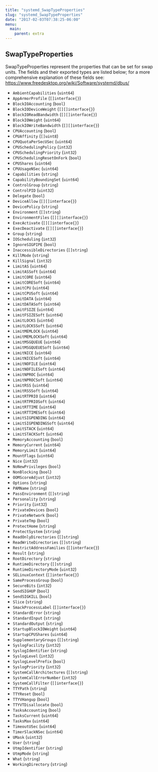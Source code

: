```yaml
---
title: "systemd_SwapTypeProperties"
slug: "systemd_SwapTypeProperties"
date: "2017-02-03T07:38:25-06:00"
menu:
  main:
    parent: extra
---
```

## SwapTypeProperties

SwapTypeProperties represent the properties that can be set for swap units. The
fields and their exported types are listed below; for a more comprehensive
explanation of these fields see:
https://www.freedesktop.org/wiki/Software/systemd/dbus/


- `AmbientCapabilities` (`uint64`)
- `AppArmorProfile` (`[]interface{}`)
- `BlockIOAccounting` (`bool`)
- `BlockIODeviceWeight` (`[][]interface{}`)
- `BlockIOReadBandwidth` (`[][]interface{}`)
- `BlockIOWeight` (`uint64`)
- `BlockIOWriteBandwidth` (`[][]interface{}`)
- `CPUAccounting` (`bool`)
- `CPUAffinity` (`[]uint8`)
- `CPUQuotaPerSecUSec` (`uint64`)
- `CPUSchedulingPolicy` (`int32`)
- `CPUSchedulingPriority` (`int32`)
- `CPUSchedulingResetOnFork` (`bool`)
- `CPUShares` (`uint64`)
- `CPUUsageNSec` (`uint64`)
- `Capabilities` (`string`)
- `CapabilityBoundingSet` (`uint64`)
- `ControlGroup` (`string`)
- `ControlPID` (`uint32`)
- `Delegate` (`bool`)
- `DeviceAllow` (`[][]interface{}`)
- `DevicePolicy` (`string`)
- `Environment` (`[]string`)
- `EnvironmentFiles` (`[][]interface{}`)
- `ExecActivate` (`[][]interface{}`)
- `ExecDeactivate` (`[][]interface{}`)
- `Group` (`string`)
- `IOScheduling` (`int32`)
- `IgnoreSIGPIPE` (`bool`)
- `InaccessibleDirectories` (`[]string`)
- `KillMode` (`string`)
- `KillSignal` (`int32`)
- `LimitAS` (`uint64`)
- `LimitASSoft` (`uint64`)
- `LimitCORE` (`uint64`)
- `LimitCORESoft` (`uint64`)
- `LimitCPU` (`uint64`)
- `LimitCPUSoft` (`uint64`)
- `LimitDATA` (`uint64`)
- `LimitDATASoft` (`uint64`)
- `LimitFSIZE` (`uint64`)
- `LimitFSIZESoft` (`uint64`)
- `LimitLOCKS` (`uint64`)
- `LimitLOCKSSoft` (`uint64`)
- `LimitMEMLOCK` (`uint64`)
- `LimitMEMLOCKSoft` (`uint64`)
- `LimitMSGQUEUE` (`uint64`)
- `LimitMSGQUEUESoft` (`uint64`)
- `LimitNICE` (`uint64`)
- `LimitNICESoft` (`uint64`)
- `LimitNOFILE` (`uint64`)
- `LimitNOFILESoft` (`uint64`)
- `LimitNPROC` (`uint64`)
- `LimitNPROCSoft` (`uint64`)
- `LimitRSS` (`uint64`)
- `LimitRSSSoft` (`uint64`)
- `LimitRTPRIO` (`uint64`)
- `LimitRTPRIOSoft` (`uint64`)
- `LimitRTTIME` (`uint64`)
- `LimitRTTIMESoft` (`uint64`)
- `LimitSIGPENDING` (`uint64`)
- `LimitSIGPENDINGSoft` (`uint64`)
- `LimitSTACK` (`uint64`)
- `LimitSTACKSoft` (`uint64`)
- `MemoryAccounting` (`bool`)
- `MemoryCurrent` (`uint64`)
- `MemoryLimit` (`uint64`)
- `MountFlags` (`uint64`)
- `Nice` (`int32`)
- `NoNewPrivileges` (`bool`)
- `NonBlocking` (`bool`)
- `OOMScoreAdjust` (`int32`)
- `Options` (`string`)
- `PAMName` (`string`)
- `PassEnvironment` (`[]string`)
- `Personality` (`string`)
- `Priority` (`int32`)
- `PrivateDevices` (`bool`)
- `PrivateNetwork` (`bool`)
- `PrivateTmp` (`bool`)
- `ProtectHome` (`string`)
- `ProtectSystem` (`string`)
- `ReadOnlyDirectories` (`[]string`)
- `ReadWriteDirectories` (`[]string`)
- `RestrictAddressFamilies` (`[]interface{}`)
- `Result` (`string`)
- `RootDirectory` (`string`)
- `RuntimeDirectory` (`[]string`)
- `RuntimeDirectoryMode` (`uint32`)
- `SELinuxContext` (`[]interface{}`)
- `SameProcessGroup` (`bool`)
- `SecureBits` (`int32`)
- `SendSIGHUP` (`bool`)
- `SendSIGKILL` (`bool`)
- `Slice` (`string`)
- `SmackProcessLabel` (`[]interface{}`)
- `StandardError` (`string`)
- `StandardInput` (`string`)
- `StandardOutput` (`string`)
- `StartupBlockIOWeight` (`uint64`)
- `StartupCPUShares` (`uint64`)
- `SupplementaryGroups` (`[]string`)
- `SyslogFacility` (`int32`)
- `SyslogIdentifier` (`string`)
- `SyslogLevel` (`int32`)
- `SyslogLevelPrefix` (`bool`)
- `SyslogPriority` (`int32`)
- `SystemCallArchitectures` (`[]string`)
- `SystemCallErrorNumber` (`int32`)
- `SystemCallFilter` (`[]interface{}`)
- `TTYPath` (`string`)
- `TTYReset` (`bool`)
- `TTYVHangup` (`bool`)
- `TTYVTDisallocate` (`bool`)
- `TasksAccounting` (`bool`)
- `TasksCurrent` (`uint64`)
- `TasksMax` (`uint64`)
- `TimeoutUSec` (`uint64`)
- `TimerSlackNSec` (`uint64`)
- `UMask` (`uint32`)
- `User` (`string`)
- `UtmpIdentifier` (`string`)
- `UtmpMode` (`string`)
- `What` (`string`)
- `WorkingDirectory` (`string`)

